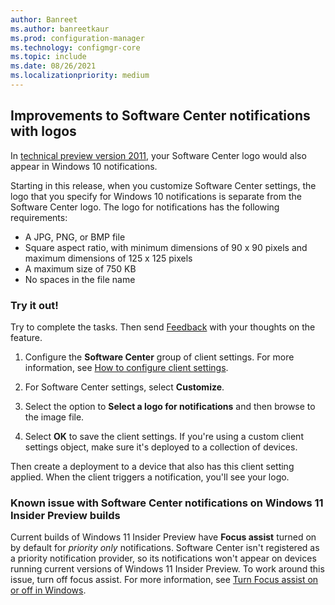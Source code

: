 ```yaml
---
author: Banreet
ms.author: banreetkaur
ms.prod: configuration-manager
ms.technology: configmgr-core
ms.topic: include
ms.date: 08/26/2021
ms.localizationpriority: medium
---
```


## <a name="bkmk_notify"></a> Improvements to Software Center notifications with logos

<!--4993167-->

In [technical preview version 2011](../../../2020/technical-preview-2011.md#bkmk_notify), your Software Center logo would also appear in Windows 10 notifications.

Starting in this release, when you customize Software Center settings, the logo that you specify for Windows 10 notifications is separate from the Software Center logo. The logo for notifications has the following requirements:

- A JPG, PNG, or BMP file
- Square aspect ratio, with minimum dimensions of 90 x 90 pixels and maximum dimensions of 125 x 125 pixels
- A maximum size of 750 KB
- No spaces in the file name

### Try it out!

Try to complete the tasks. Then send [Feedback](../../../../understand/product-feedback.md) with your thoughts on the feature.

1. Configure the **Software Center** group of client settings. For more information, see [How to configure client settings](../../../../clients/deploy/configure-client-settings.md).

1. For Software Center settings, select **Customize**.

1. Select the option to **Select a logo for notifications** and then browse to the image file.

1. Select **OK** to save the client settings. If you're using a custom client settings object, make sure it's deployed to a collection of devices.

Then create a deployment to a device that also has this client setting applied. When the client triggers a notification, you'll see your logo.

### Known issue with Software Center notifications on Windows 11 Insider Preview builds

<!-- 10610910,11059565 -->

Current builds of Windows 11 Insider Preview have **Focus assist** turned on by default for _priority only_ notifications. Software Center isn't registered as a priority notification provider, so its notifications won't appear on devices running current versions of Windows 11 Insider Preview. To work around this issue, turn off focus assist. For more information, see [Turn Focus assist on or off in Windows](https://support.microsoft.com/windows/turn-focus-assist-on-or-off-in-windows-5492a638-b5a3-1ee0-0c4f-5ae044450e09).
